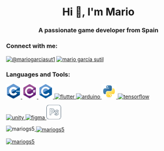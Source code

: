 <h1 align="center">Hi 👋, I'm Mario</h1>
<h3 align="center">A passionate game developer from Spain</h3>

<h3 align="left">Connect with me:</h3>
<p align="left">
<a href="https://twitter.com/@mariogarciasut1" target="blank"><img align="center" src="https://raw.githubusercontent.com/rahuldkjain/github-profile-readme-generator/master/src/images/icons/Social/twitter.svg" alt="@mariogarciasut1" height="30" width="40" /></a>
<a href="https://www.linkedin.com/in/mario-garcía-sutil-7086072b2/" target="blank"><img align="center" src="https://raw.githubusercontent.com/rahuldkjain/github-profile-readme-generator/master/src/images/icons/Social/linked-in-alt.svg" alt="mario garcía sutil" height="30" width="40" /></a>
</p>

<h3 align="left">Languages and Tools:</h3>
<p align="left">  </a> </a> </a> </a> </a> </a>  </a>  </a>  </a> </a> </p>

<a href="https://www.w3schools.com/cpp/" target="_blank" rel="noreferrer"> <img src="https://raw.githubusercontent.com/devicons/devicon/master/icons/cplusplus/cplusplus-original.svg" alt="cplusplus" width="40" height="40"/>
<a href="https://www.w3schools.com/cs/" target="_blank" rel="noreferrer"> <img src="https://raw.githubusercontent.com/devicons/devicon/master/icons/csharp/csharp-original.svg" alt="csharp" width="40" height="40"/> 
<a href="https://www.cprogramming.com/" target="_blank" rel="noreferrer"> <img src="https://raw.githubusercontent.com/devicons/devicon/master/icons/c/c-original.svg" alt="c" width="40" height="40"/> 
<a href="https://flutter.dev" target="_blank" rel="noreferrer"> <img src="https://www.vectorlogo.zone/logos/flutterio/flutterio-icon.svg" alt="flutter" width="40" height="40"/> 
<a href="https://www.arduino.cc/" target="_blank" rel="noreferrer"> <img src="https://cdn.worldvectorlogo.com/logos/arduino-1.svg" alt="arduino" width="40" height="40"/>
<a href="https://www.python.org" target="_blank" rel="noreferrer"> <img src="https://raw.githubusercontent.com/devicons/devicon/master/icons/python/python-original.svg" alt="python" width="40" height="40"/>
<a href="https://www.tensorflow.org" target="_blank" rel="noreferrer"> <img src="https://www.vectorlogo.zone/logos/tensorflow/tensorflow-icon.svg" alt="tensorflow" width="40" height="40"/>

<a href="https://unity.com/" target="_blank" rel="noreferrer"> <img src="https://www.vectorlogo.zone/logos/unity3d/unity3d-icon.svg" alt="unity" width="40" height="40"/> 
<a href="https://www.figma.com/" target="_blank" rel="noreferrer"> <img src="https://www.vectorlogo.zone/logos/figma/figma-icon.svg" alt="figma" width="40" height="40"/> 
<a href="https://www.photoshop.com/en" target="_blank" rel="noreferrer"> <img src="https://raw.githubusercontent.com/devicons/devicon/master/icons/photoshop/photoshop-line.svg" alt="photoshop" width="40" height="40"/>

<p><img align="left" src="https://github-readme-stats.vercel.app/api/top-langs?username=mariogs5&show_icons=true&locale=en&layout=compact" alt="mariogs5" /></p>

<p>&nbsp;<img align="center" src="https://github-readme-stats.vercel.app/api?username=mariogs5&show_icons=true&locale=en" alt="mariogs5" /></p>

<p><img align="center" src="https://github-readme-streak-stats.herokuapp.com/?user=mariogs5&" alt="mariogs5" /></p>
